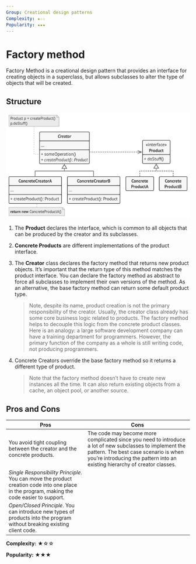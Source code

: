 ```yaml
---
Group: Creational design patterns
Complexity: ★☆☆
Popularity: ★★★
---
```

# Factory method

Factory Method is a creational design pattern that provides an interface for creating objects in a superclass, but allows subclasses to alter the type of objects that will be created.

## Structure

![](../media/factory_method.png)

1. The **Product** declares the interface, which is common to all objects that can be produced by the creator and its subclasses.
2. **Concrete Products** are different implementations of the product interface.
3. The **Creator** class declares the factory method that returns new product objects. It’s important that the return type of this method matches the product interface. You can declare the factory method as abstract to force all subclasses to implement their own versions of the method. As an alternative, the base factory method can return some default product type.
   
    > Note, despite its name, product creation is not the primary responsibility of the creator. Usually, the creator class already has some core business logic related to products. The factory method helps to decouple this logic from the concrete product classes. Here is an analogy: a large software development company can have a training department for programmers. However, the primary function of the company as a whole is still writing code, not producing programmers.

4. Concrete Creators override the base factory method so it returns a different type of product.
    
    > Note that the factory method doesn’t have to create new instances all the time. It can also return existing objects from a cache, an object pool, or another source.

## Pros and Cons

| Pros                                                                                                                                        | Cons                                                                                                                                                                                                                            |
|---------------------------------------------------------------------------------------------------------------------------------------------|---------------------------------------------------------------------------------------------------------------------------------------------------------------------------------------------------------------------------------|
| You avoid tight coupling between the creator and the concrete products.                                                                     | The code may become more complicated since you need to introduce a lot of new subclasses to implement the pattern. The best case scenario is when you’re introducing the pattern into an existing hierarchy of creator classes. |
| _Single Responsibility Principle_. You can move the product creation code into one place in the program, making the code easier to support. |                                                                                                                                                                                                                                 |
| _Open/Closed Principle_. You can introduce new types of products into the program without breaking existing client code.                    |                                                                                                                                                                                                                                 |


**Complexity:** ★☆☆

**Popularity:** ★★★